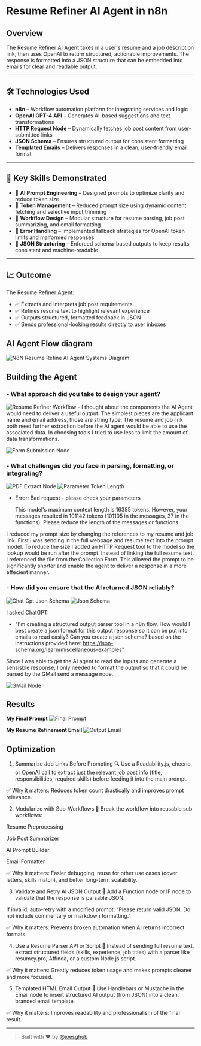 # Resume Refiner AI Agent in n8n

## Overview
The Resume Refiner AI Agent takes in a user's resume and a job description link, then uses OpenAI to return structured, actionable improvements. The response is formatted into a JSON structure that can be embedded into emails for clear and readable output.

---

## 🛠️ Technologies Used

- **n8n** – Workflow automation platform for integrating services and logic
- **OpenAI GPT-4 API** – Generates AI-based suggestions and text transformations
- **HTTP Request Node** – Dynamically fetches job post content from user-submitted links
- **JSON Schema** – Ensures structured output for consistent formatting
- **Templated Emails** – Delivers responses in a clean, user-friendly email format

---

## 🧰 Key Skills Demonstrated

- 🔹 **AI Prompt Engineering** – Designed prompts to optimize clarity and reduce token size
- 🔹 **Token Management** – Reduced prompt size using dynamic content fetching and selective input trimming
- 🔹 **Workflow Design** – Modular structure for resume parsing, job post summarizing, and email formatting
- 🔹 **Error Handling** – Implemented fallback strategies for OpenAI token limits and malformed responses
- 🔹 **JSON Structuring** – Enforced schema-based outputs to keep results consistent and machine-readable

---

## 📈 Outcome

The Resume Refiner Agent:
- ✅ Extracts and interprets job post requirements
- ✅ Refines resume text to highlight relevant experience
- ✅ Outputs structured, formatted feedback in JSON
- ✅ Sends professional-looking results directly to user inboxes
## AI Agent Flow diagram
![N8N Resume Refine AI Agent Systems Diagram](https://github.com/joesghub/n8n_ai_agent_resume_refiner/blob/main/img/Resume_refiner_n8n%20(2).png?raw=true)
## Building the Agent
### - What approach did you take to design your agent?
![Resume Refiner Workflow](https://github.com/joesghub/n8n_ai_agent_resume_refiner/blob/main/img/resume%20refiner%20workflow.png?raw=true)
    - I thought about the components the AI Agent would need to deliver a useful output. The simplest pieces are the applicant name and email address, those are string type. The resume and job link both need further extraction before the AI agent would be able to use the associated data. In choosing tools I tried to use less to limit the amount of data transformations.
 
![Form Submission Node](https://github.com/joesghub/n8n_ai_agent_resume_refiner/blob/main/img/form%20submission%20node.png?raw=true) 

### - What challenges did you face in parsing, formatting, or integrating?
![PDF Extract Node](https://github.com/joesghub/n8n_ai_agent_resume_refiner/blob/main/img/pdf%20extract%20node.png?raw=true)
![Parameter Token Length](https://github.com/joesghub/n8n_ai_agent_resume_refiner/blob/main/img/parameter%20token%20length.png?raw=true)
  - Error: Bad request - please check your parameters
    
    This model's maximum context length is 16385 tokens. However, your messages resulted in 101142 tokens (101105 in the messages, 37 in the functions). Please reduce the length of the messages or functions.

I reduced my prompt size by changing the references to my resume and job link. First I was sending in the full webpage and resume text into the prompt model. To reduce the size I added an HTTP Request tool to the model so the lookup would be run after the prompt. Instead of linking the full resume text, I referenced the file from the Collection Form. This allowed the prompt to be significantly shorter and enable the agent to deliver a response in a more effecient manner. 

### - How did you ensure that the AI returned JSON reliably?
![Chat Gpt Json Schema](https://github.com/joesghub/n8n_ai_agent_resume_refiner/blob/main/img/chat%20gpt%20json%20schema.png?raw=true)
![Json Schema](https://github.com/joesghub/n8n_ai_agent_resume_refiner/blob/main/img/json%20schema.png?raw=true)

I asked ChatGPT: 
- "I'm creating a structured output parser tool in a n8n flow. How would I best create a json format for this output response so it can be put into emails to read easily? Can you create a json schema? based on the instructions provided here: https://json-schema.org/learn/miscellaneous-examples"

Since I was able to get the AI agent to read the inputs and generate a sensisble response, I only needed to format the output so that it could be parsed by the GMail send a message node. 

![GMail Node](https://github.com/joesghub/n8n_ai_agent_resume_refiner/blob/main/img/email%20node.png?raw=true)


## Results
**My Final Prompt**
![Final Prompt](https://github.com/joesghub/n8n_ai_agent_resume_refiner/blob/main/img/final%20prompt.png?raw=true)

**My Resume Refinement Email**
![Output Email](https://github.com/joesghub/n8n_ai_agent_resume_refiner/blob/main/img/refiner%20output%20email.png?raw=true)


## Optimization
1. Summarize Job Links Before Prompting
🔍 Use a Readability.js, cheerio, or OpenAI call to extract just the relevant job post info (title, responsibilities, required skills) before feeding it into the main prompt.

✅ Why it matters: Reduces token count drastically and improves prompt relevance.

2. Modularize with Sub-Workflows
🧩 Break the workflow into reusable sub-workflows:

Resume Preprocessing

Job Post Summarizer

AI Prompt Builder

Email Formatter

✅ Why it matters: Easier debugging, reuse for other use cases (cover letters, skills match), and better long-term scalability.

3. Validate and Retry AI JSON Output
🧠 Add a Function node or IF node to validate that the response is parsable JSON.

If invalid, auto-retry with a modified prompt:
“Please return valid JSON. Do not include commentary or markdown formatting.”

✅ Why it matters: Prevents broken automation when AI returns incorrect formats.

4. Use a Resume Parser API or Script
📄 Instead of sending full resume text, extract structured fields (skills, experience, job titles) with a parser like resumey.pro, Affinda, or a custom Node.js script.

✅ Why it matters: Greatly reduces token usage and makes prompts cleaner and more focused.

5. Templated HTML Email Output
💌 Use Handlebars or Mustache in the Email node to insert structured AI output (from JSON) into a clean, branded email template.

✅ Why it matters: Improves readability and professionalism of the final result.

---

> Built with ❤️ by [@joesghub](https://github.com/joesghub)
